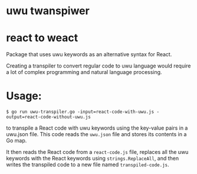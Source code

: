 # uwu twanspiwer

# react to weact
Package that uses uwu keywords as an alternative syntax for React. 

Creating a transpiler to convert regular code to uwu language would require a lot of complex programming and natural language processing. 

# Usage:

```shell
$ go run uwu-transpiler.go -input=react-code-with-uwu.js -output=react-code-without-uwu.js
```



to transpile a React code with uwu keywords using the key-value pairs in a uwu.json file. This code reads the `uwu.json` file and stores its contents in a Go map. 

It then reads the React code from a `react-code.js` file, replaces all the uwu keywords with the React keywords using `strings.ReplaceAll`, and then writes the transpiled code to a new file named `transpiled-code.js`.
